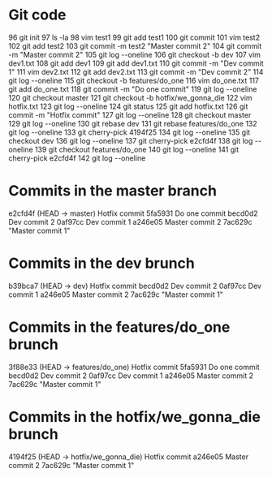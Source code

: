 # Git code


   96  git init
   97  ls -la
   98  vim test1
   99  git add test1
  100  git commit
  101  vim test2
  102  git add test2
  103  git commit -m test2 "Master commit 2"
  104  git commit -m "Master commit 2"
  105  git log --oneline
  106  git checkout -b dev
  107  vim dev1.txt
  108  git add dev1
  109  git add dev1.txt
  110  git commit -m "Dev commit 1"
  111  vim dev2.txt
  112  git add dev2.txt
  113  git commit -m "Dev commit 2"
  114  git log --oneline
  115  git checkout -b features/do_one
  116  vim do_one.txt
  117  git add do_one.txt
  118  git commit -m "Do one commit"
  119  git log --oneline
  120  git checkout master
  121  git checkout -b hotfix/we_gonna_die
  122  vim hotfix.txt
  123  git log --oneline
  124  git status
  125  git add hotfix.txt
  126  git commit -m "Hotfix commit"
  127  git log --oneline
  128  git checkout master
  129  git log --oneline
  130  git rebase dev
  131  git rebase features/do_one
  132  git log --oneline
  133  git cherry-pick 4194f25
  134  git log --oneline
  135  git checkout dev
  136  git log --oneline
  137  git cherry-pick e2cfd4f
  138  git log --oneline
  139  git checkout features/do_one
  140  git log --oneline
  141  git cherry-pick e2cfd4f
  142  git log --oneline


# Commits in the master branch


e2cfd4f (HEAD -> master) Hotfix commit
5fa5931 Do one commit
becd0d2 Dev commit 2
0af97cc Dev commit 1
a246e05 Master commit 2
7ac629c "Master commit 1"


# Commits in the dev brunch


b39bca7 (HEAD -> dev) Hotfix commit
becd0d2 Dev commit 2
0af97cc Dev commit 1
a246e05 Master commit 2
7ac629c "Master commit 1"



# Commits in the features/do_one brunch


3f88e33 (HEAD -> features/do_one) Hotfix commit
5fa5931 Do one commit
becd0d2 Dev commit 2
0af97cc Dev commit 1
a246e05 Master commit 2
7ac629c "Master commit 1"


# Commits in the hotfix/we_gonna_die brunch



4194f25 (HEAD -> hotfix/we_gonna_die) Hotfix commit
a246e05 Master commit 2
7ac629c "Master commit 1"


